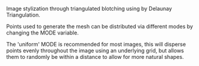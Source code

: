 Image stylization through triangulated blotching using by Delaunay Triangulation.

Points used to generate the mesh can be distributed via different modes by changing the MODE variable.

The 'uniform' MODE is recommended for most images, this will disperse points evenly throughout the image using an underlying grid,
but allows them to randomly be within a distance to allow for more natural shapes.
